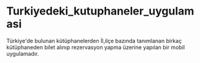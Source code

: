 # Turkiyedeki_kutuphaneler_uygulamasi
Türkiye'de bulunan kütüphanelerden İl,ilçe bazında tanımlanan birkaç kütüphaneden bilet alınıp rezervasyon yapma üzerine yapılan bir mobil uygulamadır.

